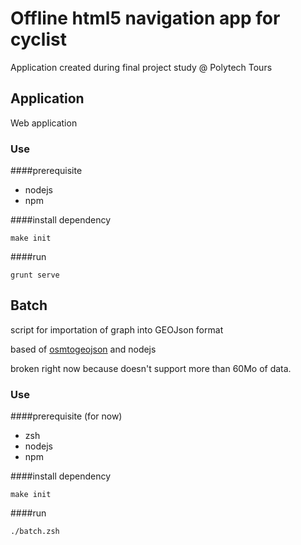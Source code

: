 # Offline html5 navigation app for cyclist

Application created during final project study @ Polytech Tours

## Application

Web application

### Use

####prerequisite

 * nodejs
 * npm

####install dependency

	make init

####run

	grunt serve

## Batch

script for importation of graph into GEOJson format

based of [osmtogeojson](https://github.com/tyrasd/osmtogeojson) and nodejs

broken right now because doesn't support more than 60Mo of data.

### Use

####prerequisite (for now)

 * zsh
 * nodejs
 * npm

####install dependency

	make init

####run

	./batch.zsh
